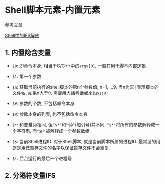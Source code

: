 # Shell脚本元素-内置元素

参考文章

[Shell中的IFS解惑](http://blog.csdn.net/whuslei/article/details/7187639)

## 1. 内置隐含变量

- `$0`: 即命令本身, 相当于C/C++中的`argv[0]`, 一般在用于脚本内部逻辑.

- `$1`: 第一个参数.

- `$n`: 获取当前执行的shell脚本的第n个参数值, n=1, ...9, 当n为0时表示脚本的文件名, 如果n大于9, 需要用大括号括起来如`${10}`

- `$#`: 参数的个数, 不包括命令本身.

- `$@`: 参数本身的列表, 也不包括命令本身

- `$*`: 和变量`$@`相同, 但`"$*"`和`"$@"`(加引号)并不同, `"$*"`将所有的参数解释成一个字符串, 而`"$@"`被解释成一个参数数组. 

- `$$`: 当前Shell进程ID. 对于Shell脚本, 就是当前脚本所属的进程ID. 最常见的用途是用做暂存文件的名字以保证暂存文件不会重复.

- `$!`: 后台运行的最后一个进程号

## 2. 分隔符变量IFS
